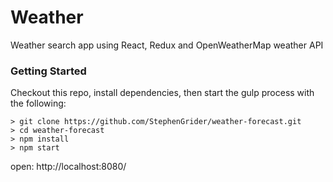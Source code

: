 # Weather

Weather search app using React, Redux and OpenWeatherMap weather API

### Getting Started

Checkout this repo, install dependencies, then start the gulp process with the following:

```
> git clone https://github.com/StephenGrider/weather-forecast.git
> cd weather-forecast
> npm install
> npm start
```

open: http://localhost:8080/
